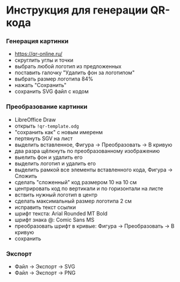 # Инструкция для генерации QR-кода

### Генерация картинки

- https://qr-online.ru/
- скруглить углы и точки
- выбрать любой логотип из предложенных
- поставить галочку "Удалить фон за логотипом"
- выбрать размер логотипа 84%
- нажать "Сохранить"
- сохранить SVG файл с кодом

### Преобразование картинки

- LibreOffice Draw
- открыть `!qr-template.odg`
- "сохранить как" с новым имеренм
- пертянуть SGV на лист
- выделить вставленное, Фигура -> Преобразовать -> В кривую
- два разра щёлкнуть по преобразованному изображению
- выелить фон и удалить его
- выделить логотип и удалить его
- выделить рамкой все элементы вставленного кода, Фигура -> Сложить
- сделать "сложенный" код размером 10 на 10 см
- центрировать код по вертикали и по горизонтали на листе
- вствить нужный логотип в центр
- сделать максимальный размер логотипа 2 см
- исправить текст ссылки
- шрифт текста: Arial Rounded MT Bold
- шрифт знака @: Comic Sans MS
- преобразовать шрифт в кривые: Фигура -> Преобразовать -> В кривую
- сохранить

### Экспорт

- Файл -> Экспорт -> SVG
- Файл -> Экспорт -> PNG